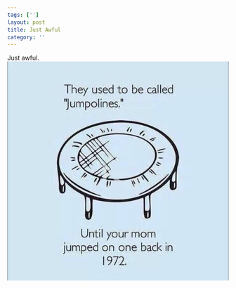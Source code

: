 ```yaml
---
tags: ['']
layout: post
title: Just Awful
category: ''
---
```

Just awful.
![Just awful.](/uploads/2015-2-14-just-awful.jpg)
